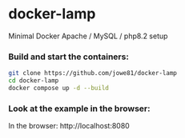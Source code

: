 # docker-lamp
Minimal Docker Apache / MySQL / php8.2 setup 

### Build and start the containers:
```bash
git clone https://github.com/jowe81/docker-lamp
cd docker-lamp
docker compose up -d --build
```

### Look at the example in the browser:
In the browser:
http://localhost:8080

